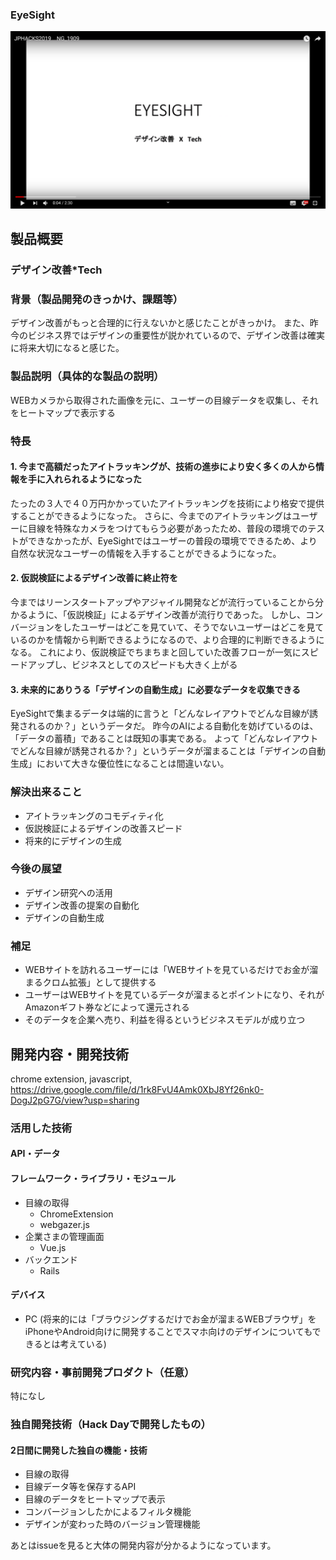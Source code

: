 ### EyeSight

[![EYESIGHT](image.png)](https://youtu.be/gI2lAtfPuaE)

## 製品概要
### デザイン改善*Tech

### 背景（製品開発のきっかけ、課題等）
デザイン改善がもっと合理的に行えないかと感じたことがきっかけ。
また、昨今のビジネス界ではデザインの重要性が説かれているので、デザイン改善は確実に将来大切になると感じた。

### 製品説明（具体的な製品の説明）
WEBカメラから取得された画像を元に、ユーザーの目線データを収集し、それをヒートマップで表示する

### 特長
#### 1. 今まで高額だったアイトラッキングが、技術の進歩により安く多くの人から情報を手に入れられるようになった
たったの３人で４０万円かかっていたアイトラッキングを技術により格安で提供することができるようになった。
さらに、今までのアイトラッキングはユーザーに目線を特殊なカメラをつけてもらう必要があったため、普段の環境でのテストができなかったが、EyeSightではユーザーの普段の環境でできるため、より自然な状況なユーザーの情報を入手することができるようになった。

#### 2. 仮説検証によるデザイン改善に終止符を
今まではリーンスタートアップやアジャイル開発などが流行っていることから分かるように、「仮説検証」によるデザイン改善が流行りであった。
しかし、コンバージョンをしたユーザーはどこを見ていて、そうでないユーザーはどこを見ているのかを情報から判断できるようになるので、より合理的に判断できるようになる。
これにより、仮説検証でちまちまと回していた改善フローが一気にスピードアップし、ビジネスとしてのスピードも大きく上がる

#### 3. 未来的にありうる「デザインの自動生成」に必要なデータを収集できる
EyeSightで集まるデータは端的に言うと「どんなレイアウトでどんな目線が誘発されるのか？」というデータだ。
昨今のAIによる自動化を妨げているのは、「データの蓄積」であることは既知の事実である。
よって「どんなレイアウトでどんな目線が誘発されるか？」というデータが溜まることは「デザインの自動生成」において大きな優位性になることは間違いない。


### 解決出来ること
- アイトラッキングのコモディティ化
- 仮説検証によるデザインの改善スピード
- 将来的にデザインの生成


### 今後の展望
- デザイン研究への活用
- デザイン改善の提案の自動化
- デザインの自動生成


### 補足
* WEBサイトを訪れるユーザーには「WEBサイトを見ているだけでお金が溜まるクロム拡張」として提供する
* ユーザーはWEBサイトを見ているデータが溜まるとポイントになり、それがAmazonギフト券などによって還元される
* そのデータを企業へ売り、利益を得るというビジネスモデルが成り立つ

## 開発内容・開発技術

chrome extension, javascript, 
https://drive.google.com/file/d/1rk8FvU4Amk0XbJ8Yf26nk0-DogJ2pG7G/view?usp=sharing

### 活用した技術
#### API・データ


#### フレームワーク・ライブラリ・モジュール
* 目線の取得
  * ChromeExtension
  * webgazer.js
* 企業さまの管理画面
  * Vue.js
* バックエンド
  * Rails 

#### デバイス
* PC
(将来的には「ブラウジングするだけでお金が溜まるWEBブラウザ」をiPhoneやAndroid向けに開発することでスマホ向けのデザインについてもできるとは考えている)

### 研究内容・事前開発プロダクト（任意）
特になし

### 独自開発技術（Hack Dayで開発したもの）
#### 2日間に開発した独自の機能・技術
* 目線の取得
* 目線データ等を保存するAPI
* 目線のデータをヒートマップで表示
* コンバージョンしたかによるフィルタ機能 
* デザインが変わった時のバージョン管理機能

あとはissueを見ると大体の開発内容が分かるようになっています。
